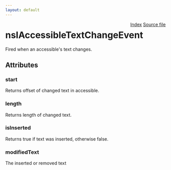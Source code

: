 ```yaml
---
layout: default
---
```

<div class='links' style='float:right'><a href="../index.html">Index</a>
<a href="http://dxr.mozilla.org/mozilla-central/source/accessible/interfaces/nsIAccessibleTextChangeEvent.idl">Source file</a>
</div>

# nsIAccessibleTextChangeEvent #
  
Fired when an accessible's text changes.  
  

## Attributes ##

### start ###
  
Returns offset of changed text in accessible.  
  

### length ###
  
Returns length of changed text.  
  

### isInserted ###
  
Returns true if text was inserted, otherwise false.  
  

### modifiedText ###
  
The inserted or removed text  
  
